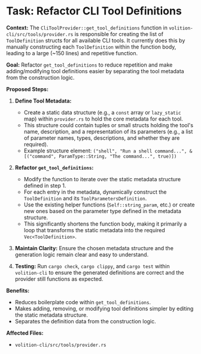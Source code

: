 # Task: Refactor CLI Tool Definitions

**Context:**
The `CliToolProvider::get_tool_definitions` function in `volition-cli/src/tools/provider.rs` is responsible for creating the list of `ToolDefinition` structs for all available CLI tools. It currently does this by manually constructing each `ToolDefinition` within the function body, leading to a large (~150 lines) and repetitive function.

**Goal:**
Refactor `get_tool_definitions` to reduce repetition and make adding/modifying tool definitions easier by separating the tool metadata from the construction logic.

**Proposed Steps:**

1.  **Define Tool Metadata:**
    *   Create a static data structure (e.g., a `const` array or `lazy_static` map) within `provider.rs` to hold the core metadata for each tool.
    *   This structure could contain tuples or small structs holding the tool's name, description, and a representation of its parameters (e.g., a list of parameter names, types, descriptions, and whether they are required).
    *   Example structure element: `("shell", "Run a shell command...", &[("command", ParamType::String, "The command...", true)])`

2.  **Refactor `get_tool_definitions`:**
    *   Modify the function to iterate over the static metadata structure defined in step 1.
    *   For each entry in the metadata, dynamically construct the `ToolDefinition` and its `ToolParametersDefinition`.
    *   Use the existing helper functions (`Self::string_param`, etc.) or create new ones based on the parameter type defined in the metadata structure.
    *   This significantly shortens the function body, making it primarily a loop that transforms the static metadata into the required `Vec<ToolDefinition>`.

3.  **Maintain Clarity:** Ensure the chosen metadata structure and the generation logic remain clear and easy to understand.

4.  **Testing:** Run `cargo check`, `cargo clippy`, and `cargo test` within `volition-cli` to ensure the generated definitions are correct and the provider still functions as expected.

**Benefits:**
*   Reduces boilerplate code within `get_tool_definitions`.
*   Makes adding, removing, or modifying tool definitions simpler by editing the static metadata structure.
*   Separates the definition data from the construction logic.

**Affected Files:**
*   `volition-cli/src/tools/provider.rs`
